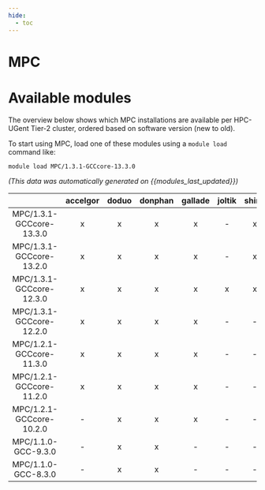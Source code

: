 ```yaml
---
hide:
  - toc
---
```


MPC
===

# Available modules


The overview below shows which MPC installations are available per HPC-UGent Tier-2 cluster, ordered based on software version (new to old).

To start using MPC, load one of these modules using a `module load` command like:

```shell
module load MPC/1.3.1-GCCcore-13.3.0
```

*(This data was automatically generated on {{modules_last_updated}})*  

| |accelgor|doduo|donphan|gallade|joltik|shinx|skitty|
| :---: | :---: | :---: | :---: | :---: | :---: | :---: | :---: |
|MPC/1.3.1-GCCcore-13.3.0|x|x|x|x|-|x|x|
|MPC/1.3.1-GCCcore-13.2.0|x|x|x|x|-|x|x|
|MPC/1.3.1-GCCcore-12.3.0|x|x|x|x|x|x|x|
|MPC/1.3.1-GCCcore-12.2.0|x|x|x|x|-|-|-|
|MPC/1.2.1-GCCcore-11.3.0|x|x|x|x|-|-|-|
|MPC/1.2.1-GCCcore-11.2.0|x|x|x|x|-|-|-|
|MPC/1.2.1-GCCcore-10.2.0|-|x|x|x|-|-|-|
|MPC/1.1.0-GCC-9.3.0|-|x|x|-|-|-|-|
|MPC/1.1.0-GCC-8.3.0|-|x|x|-|-|-|-|
